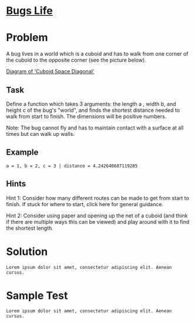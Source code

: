# [Bugs Life](https://www.codewars.com/kata/5b71af678adeae41df00008c)

# Problem

A bug lives in a world which is a cuboid and has to walk from one corner of the cuboid to the opposite corner (see the picture below).

[Diagram of 'Cuboid Space Diagonal'](https://www.technologyuk.net/mathematics/geometry/images/geometry_0161.gif)

## Task
Define a function which takes 3 arguments: the length a , width b, and height c of the bug's "world", and finds the shortest distance needed to walk from start to finish. The dimensions will be positive numbers.

Note: The bug cannot fly and has to maintain contact with a surface at all times but can walk up walls.

## Example
```
a = 1, b = 2, c = 3 | distance = 4.242640687119285 
```
## Hints
Hint 1: Consider how many different routes can be made to get from start to finish. If stuck for where to start, click here for general guidance.

Hint 2: Consider using paper and opening up the net of a cuboid (and think if there are multiple ways this can be viewed) and play around with it to find the shortest length.

# Solution
```
Lorem ipsum dolor sit amet, consectetur adipiscing elit. Aenean cursus.
```
# Sample Test
```
Lorem ipsum dolor sit amet, consectetur adipiscing elit. Aenean cursus.
```
